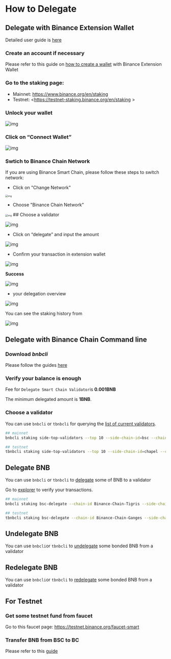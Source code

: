 # How to Delegate

## Delegate with Binance Extension Wallet

Detailed user guide is [here](../wallet/staking.md)

### Create an account if necessary

Please refer to this guide on [how to create a wallet](../wallet/binance.md) with Binance Extension Wallet

### Go to the staking page:

- Mainnet: <https://www.binance.org/en/staking>
- Testnet: <https://testnet-staking.binance.org/en/staking >

### Unlock your wallet

![img](https://lh4.googleusercontent.com/rCFd8jPzCspJDYEKO02JvZTVhNPWL1UGZIENnhIJ9_7h-8UXp20PhGxg2xzwNmRKQiFRLnrmMVaTDd1dYAmVk1b2WVG9DBnsuFFYOlpI-xCeZhtObAfgjzVUlmqQ43BWCyPKhwjl)

### Click on “Connect Wallet”

![img](https://lh6.googleusercontent.com/4o4Aj53r-LincYLkStkIXTi-wTHuAj4BKkS-Yt7pWokTEfiFtjstvMFHt4yiTr5WrNwsqfUFdhWhsnUDCv11UpogqHo08vd41-o7bcFRLSOlsdGmJmLhdfqNHK6Pge4IToISwU-R)

### Swtich to Binance Chain Network

If you are using Binance Smart Chain, please follow these steps to switch network:

- Click on "Change Network"

<img src="https://lh3.googleusercontent.com/bvWgOJ931BpcUOjOhzCCdKacevk6-MWrbGL1tFGQXPnJJFf6GmfAw1Ot_TtT2zsWCPOFOPolryPbhOBmrovOXW2kSnpY9_edQZVf_vxRpn4ohzkvfshbW7r-ivJg9Bp8Yxs2ELCZ" alt="img" style="zoom:50%;" />

- Choose "Binance Chain Network"

<img src="https://lh3.googleusercontent.com/Jnw7n1ADkE1T1wCi3cYGhLg4YrlQo5X98FmY3YEysgiUr1Efo8QSPketnZ8YK-EmcE2OSVFMSxpHAoq13cyuD51eRwb7QecETgDCYXf_NvpVXu-00QUrFD6pL2of-aS1cdgdW8YE" alt="img" style="zoom:50%;" />
## Choose a validator

![img](https://lh3.googleusercontent.com/62tAplbV-lv5Hy5-lrUEvkLk29GT_LPpsRmOq-tR5az_1KwVkdLjG__Oxoe2skKSjqkDA7TqGgq1YlPDkXEFiejiD_mSyhLUiyD8O4CCH9nBztTu2ctetdHfXZH85b6Ge9kHEV2Q)

- Click on “delegate” and input the amount

![img](https://lh4.googleusercontent.com/-mfR40ZPqZ3yih90oXNee4DULAnbV1l3ZWbkGgqgi07tdXDcCFR_5eA5PY23vW_GqO0sXlkwTr_laljPl11COpX0hB4KBA6_dHgGGUqe8y2YxYNECcKZvc75GdW9WlaFJf4zx776)

- Confirm your transaction in extension wallet

![img](https://lh5.googleusercontent.com/U_ji1L_LgRaxKmRHFvvUwtiOb7SXqTZ6GrMiqvK2gR_aS21bVTqgTHp2aF207pKxfZaYd38QFvRau20n8zbd_MZ1_6ktWEoXYbRrf6vSUdp2W1yWfwqWFqbhjvrbGiX1YRMzJj7b)

**Success**

![img](https://lh5.googleusercontent.com/avie7-_5sa8jnI8XdFa1EytOMB9pZVULKQntno3hk3w3MuWJtwE9WNYayKTA0W7mymtJLG5mKZFk42TvUyGa_qSAi5rIH88LL2riKln35loCEHl3ntaqZEspWwUMbOgPdZbhOSp6)

-  your delegation overview

![img](https://lh6.googleusercontent.com/U1QavwEpXDRUaYfy2Ghd4N1Di8lKQ3kHKEw1rOv9Y-OV3W6wY1IbCSs8XdIwvHjMe5VfzoKnOVKazdJicAhS6LwmqlYYvRKJYBzTX9pjPZctvCQlTFNhSzV2-rZKMu2XUvfB8Xuf)

You can see the staking history from

![img](https://lh4.googleusercontent.com/m8hyetwRYQS-HLcubdSkuhjAAFDyWQptswGJKUWaAwcK-m1yVblM-5pXL599ogLJ1DjkKUo75WOzt6JUDxrnUNwNANDa1ZpuyHxlDxRg7enDF8jkhF70SkWeAPq6hAARAcphlaKw)

## Delegate with Binance Chain Command line

### Download *bnbcli*

Please follow the guides [here]()

### Verify your balance is enough

Fee for `Delegate Smart Chain Validator`is **0.001BNB**

The minimum delegated amount is **1BNB**.

### Choose a validator

You can use `bnbcli` or `tbnbcli` for querying the [list of current validators](../../guides/concepts/bc-staking.md#query-side-chain-top-validators).

```bash
## mainnet
bnbcli staking side-top-validators --top 10 --side-chain-id=bsc --chain-id=Binance-Chain-Tigris

## testnet
tbnbcli staking side-top-validators --top 10 --side-chain-id=chapel --chain-id=Binance-Chain-Ganges
```

## Delegate BNB

You can use `bnbcli` or `tbnbcli` to [delegate](../../guides/concepts/bc-staking.md#delegate-bnb) some of BNB to a validator

Go to [explorer](https://explorer.binance.org/) to verify your transactions.

```bash
## mainnet
bnbcli staking bsc-delegate --chain-id Binance-Chain-Tigris --side-chain-id bsc --from bnb1tfh30c67mkzfz06as2hk0756mgdx8mgypu7ajl --validator bva1tfh30c67mkzfz06as2hk0756mgdx8mgypqldvm --amount 1000000000:BNB --home ~/home_cli

## testnet
tbnbcli staking bsc-delegate --chain-id Binance-Chain-Ganges --side-chain-id chapel --from tbnb1tfh30c67mkzfz06as2hk0756mgdx8mgypu7ajl --validator bva1tfh30c67mkzfz06as2hk0756mgdx8mgypqldvm --amount 1000000000:BNB --home ~/home_cli
```
## Undelegate BNB

You can use `bnbcli`or `tbnbcli` to [undelegate](../../guides/concepts/bc-staking.md#undelegate-bnb) some bonded BNB from a validator

## Redelegate BNB

You can use `bnbcli`or `tbnbcli` to [redelegate](../../guides/concepts/bc-staking.md#redelegate-bnb) some bonded BNB from a validator

## For Testnet

### Get some testnet fund from faucet

Go to this faucet page: <https://testnet.binance.org/faucet-smart>

### Transfer BNB from BSC to BC

Please refer to this [guide](../validator/cross-chain-transfer.md)